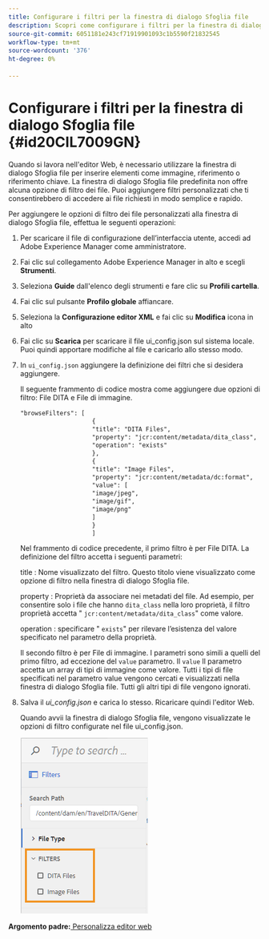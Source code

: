 ```yaml
---
title: Configurare i filtri per la finestra di dialogo Sfoglia file
description: Scopri come configurare i filtri per la finestra di dialogo di navigazione dei file
source-git-commit: 6051181e243cf71919901093c1b5590f21832545
workflow-type: tm+mt
source-wordcount: '376'
ht-degree: 0%

---
```



# Configurare i filtri per la finestra di dialogo Sfoglia file {#id20CIL7009GN}

Quando si lavora nell&#39;editor Web, è necessario utilizzare la finestra di dialogo Sfoglia file per inserire elementi come immagine, riferimento o riferimento chiave. La finestra di dialogo Sfoglia file predefinita non offre alcuna opzione di filtro dei file. Puoi aggiungere filtri personalizzati che ti consentirebbero di accedere ai file richiesti in modo semplice e rapido.

Per aggiungere le opzioni di filtro dei file personalizzati alla finestra di dialogo Sfoglia file, effettua le seguenti operazioni:

1. Per scaricare il file di configurazione dell’interfaccia utente, accedi ad Adobe Experience Manager come amministratore.

1. Fai clic sul collegamento Adobe Experience Manager in alto e scegli **Strumenti**.
1. Seleziona **Guide** dall&#39;elenco degli strumenti e fare clic su **Profili cartella**.
1. Fai clic sul pulsante **Profilo globale** affiancare.
1. Seleziona la **Configurazione editor XML** e fai clic su **Modifica** icona in alto
1. Fai clic su **Scarica** per scaricare il file ui\_config.json sul sistema locale. Puoi quindi apportare modifiche al file e caricarlo allo stesso modo.
1. In `ui_config.json` aggiungere la definizione dei filtri che si desidera aggiungere.

   Il seguente frammento di codice mostra come aggiungere due opzioni di filtro: File DITA e File di immagine.

   ```
   "browseFilters": [
                       {
                       "title": "DITA Files",
                       "property": "jcr:content/metadata/dita_class",
                       "operation": "exists"
                       },
                       {
                       "title": "Image Files",
                       "property": "jcr:content/metadata/dc:format",
                       "value": [
                       "image/jpeg",
                       "image/gif",
                       "image/png"
                       ]
                       }
                       ]
   ```

   Nel frammento di codice precedente, il primo filtro è per File DITA. La definizione del filtro accetta i seguenti parametri:

   title : Nome visualizzato del filtro. Questo titolo viene visualizzato come opzione di filtro nella finestra di dialogo Sfoglia file.

   property : Proprietà da associare nei metadati del file. Ad esempio, per consentire solo i file che hanno `dita_class` nella loro proprietà, il filtro proprietà accetta &quot; `jcr:content/metadata/dita_class`&quot; come valore.

   operation : specificare &quot; `exists`&quot; per rilevare l’esistenza del valore specificato nel parametro della proprietà.

   Il secondo filtro è per File di immagine. I parametri sono simili a quelli del primo filtro, ad eccezione del `value` parametro. Il `value` Il parametro accetta un array di tipi di immagine come valore. Tutti i tipi di file specificati nel parametro value vengono cercati e visualizzati nella finestra di dialogo Sfoglia file. Tutti gli altri tipi di file vengono ignorati.

1. Salva il *ui\_config.json* e carica lo stesso. Ricaricare quindi l&#39;editor Web.

   Quando avvii la finestra di dialogo Sfoglia file, vengono visualizzate le opzioni di filtro configurate nel file ui\_config.json.

   ![](assets/file-browse-custom-filters.png)


**Argomento padre:**[ Personalizza editor web](conf-web-editor.md)

